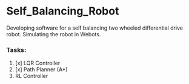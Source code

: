 # Self_Balancing_Robot
Developing software for a self balancing two wheeled differential drive robot. Simulating the robot in Webots.

### Tasks:

1. [x] LQR Controller
2. [x] Path Planner (A*)
3. RL Controller


